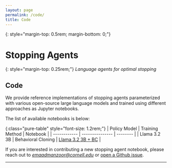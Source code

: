 ```yaml
---
layout: page
permalink: /code/
title: Code 
---
```


{: style="margin-top: 0.5rem; margin-bottom: 0;"}
# Stopping Agents

{: style="margin-top: 0.25rem;"}
*Language agents for optimal stopping*

## Code

We provide reference implementations of stopping agents
parameterized with various open-source large language models
and trained using different approaches as Jupyter notebooks.

The list of available notebooks is below:

{:class="pure-table" style="font-size: 1.2rem;"}
| Policy Model | Training Method | Notebook |
| ------------ | --------------- | -------- |
| Llama 3.2 3B | Behavioral Cloning | [Llama 3.2 3B + BC](https://github.com/emaadmanzoor/stopping-agents/blob/main/notebooks/llama_3.2_3B_BC.ipynb) |

If you are interested in contributing a new stopping agent notebook, please reach out
to *emaadmanzoor@cornell.edu* or [open a Github issue](https://github.com/emaadmanzoor/stopping-agents/issues).

<hr/>
